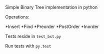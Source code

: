 Simple Binary Tree implementation in python


Operations: 


*Insert
*Find
*Preorder
*PostOrder
*Inorder


Tests reside in `test_bst.py`


Run tests with `py.test`
